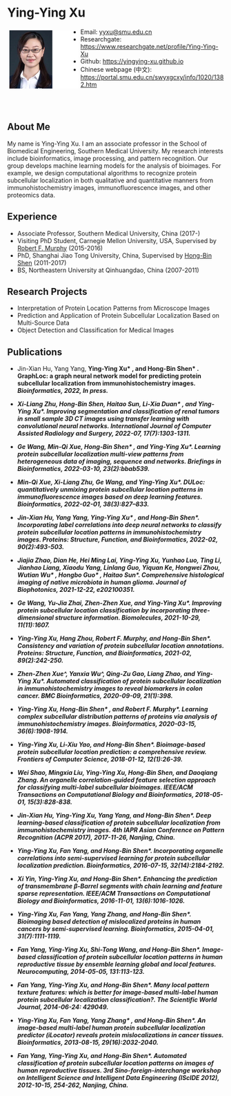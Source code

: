 
# Ying-Ying Xu

<img src="yyxu1.jpg"
     alt="Photo"
     width="160"
     height="135"
     style = "float:left; margin:5px;"/>

- Email: yyxu@smu.edu.cn
- Researchgate: <a href="https://www.researchgate.net/profile/Ying-Ying-Xu" >https://www.researchgate.net/profile/Ying-Ying-Xu</a>
- Github: <a href="https://yingying-xu.github.io">https://yingying-xu.github.io</a>
- Chinese webpage (中文): <a href="https://portal.smu.edu.cn/swyxgcxy/info/1020/1382.htm">https://portal.smu.edu.cn/swyxgcxy/info/1020/1382.htm</a>

     
<br>
<br>

## About Me

My name is Ying-Ying Xu. I am an associate professor in the School of Biomedical Engineering, Southern Medical University. My research interests include bioinformatics, image processing, and pattern recognition. Our group develops machine learning models for the analysis of bioimages. For example, we design computational algorithms to recognize protein subcellular localization in both qualitative and quantitative manners from immunohistochemistry images, immunofluorescence images, and other proteomics data. 

## Experience

- Associate Professor, Southern Medical University, China (2017-)
- Visiting PhD Student, Carnegie Mellon University, USA, Supervised by <a href="https://murphylab.web.cmu.edu/">Robert F. Murphy</a> (2015-2016)
- PhD, Shanghai Jiao Tong University, China, Supervised by <a href="http://www.csbio.sjtu.edu.cn">Hong-Bin Shen</a> (2011-2017)
- BS, Northeastern University at Qinhuangdao, China (2007-2011)

## Research Projects

- Interpretation of Protein Location Patterns from Microscope Images
- Prediction and Application of Protein Subcellular Localization Based on Multi-Source Data
- Object Detection and Classification for Medical Images

## Publications

- Jin-Xian Hu, Yang Yang, <b>Ying-Ying Xu<b>* , and Hong-Bin Shen* . GraphLoc: a graph neural network model for predicting protein subcellular localization from immunohistochemistry images. <i>Bioinformatics<i>, 2022, In press.
     
- Xi-Liang Zhu, Hong-Bin Shen, Haitao Sun, Li-Xia Duan* , and <b>Ying-Ying Xu</b>*. Improving segmentation and classification of renal tumors in small sample 3D CT images using transfer learning with convolutional neural networks. <i>International Journal of Computer Assisted Radiology and Surgery</i>, 2022-07, 17(7):1303-1311.

- Ge Wang, Min-Qi Xue, Hong-Bin Shen* , and <b>Ying-Ying Xu</b>*. Learning protein subcellular localization multi-view patterns from heterogeneous data of imaging, sequence and networks. <i>Briefings in Bioinformatics</i>, 2022-03-10, 23(2):bbab539.

- Min-Qi Xue, Xi-Liang Zhu, Ge Wang, and <b>Ying-Ying Xu</b>*. DULoc: quantitatively unmixing protein subcellular location patterns in immunofluorescence images based on deep learning features. <i>Bioinformatics</i>, 2022-02-01, 38(3):827–833.

- Jin-Xian Hu, Yang Yang, <b>Ying-Ying Xu</b>* , and Hong-Bin Shen*. Incorporating label correlations into deep neural networks to classify protein subcellular location patterns in immunohistochemistry images. <i>Proteins: Structure, Function, and Bioinformatics</i>, 2022-02, 90(2):493-503. 

- Jiajia Zhao, Dian He, Hei Ming Lai, <b>Ying-Ying Xu</b>, Yunhao Luo, Ting Li, Jianhao Liang, Xiaodu Yang, Linlang Guo, Yiquan Ke, Hongwei Zhou, Wutian Wu* , Hongbo Guo* , Haitao Sun*. Comprehensive histological imaging of native microbiota in human glioma. <i>Journal of Biophotonics</i>, 2021-12-22, e202100351.

- Ge Wang, Yu-Jia Zhai, Zhen-Zhen Xue, and <b>Ying-Ying Xu</b>*. Improving protein subcellular location classification by incorporating three-dimensional structure information. <i>Biomolecules</i>, 2021-10-29, 11(11):1607.

- <b>Ying-Ying Xu</b>, Hang Zhou, Robert F. Murphy, and Hong-Bin Shen*. Consistency and variation of protein subcellular location annotations. <i>Proteins: Structure, Function, and Bioinformatics</i>, 2021-02, 89(2):242-250.

- Zhen-Zhen Xue^, Yanxia Wu^, Qing-Zu Gao, Liang Zhao, and <b>Ying-Ying Xu</b>*. Automated classification of protein subcellular localization in immunohistochemistry images to reveal biomarkers in colon cancer. <i>BMC Bioinformatics</i>, 2020-09-09, 21(1):398.

- <b>Ying-Ying Xu</b>, Hong-Bin Shen* , and Robert F. Murphy*. Learning complex subcellular distribution patterns of proteins via analysis of immunohistochemistry images. <i>Bioinformatics</i>, 2020-03-15, 36(6):1908-1914.

- <b>Ying-Ying Xu</b>, Li-Xiu Yao, and Hong-Bin Shen*. Bioimage-based protein subcellular location prediction: a comprehensive review. <i>Frontiers of Computer Science</i>, 2018-01-12, 12(1):26-39.

- Wei Shao, Mingxia Liu, <b>Ying-Ying Xu</b>, Hong-Bin Shen, and Daoqiang Zhang. An organelle correlation-guided feature selection approach for classifying multi-label subcellular bioimages. <i>IEEE/ACM Transactions on Computational Biology and Bioinformatics</i>, 2018-05-01, 15(3):828-838.

- Jin-Xian Hu, <b>Ying-Ying Xu</b>, Yang Yang, and Hong-Bin Shen*. Deep learning-based classification of protein subcellular localization from immunohistochemistry images. <i>4th IAPR Asian Conference on Pattern Recognition (ACPR 2017)</i>, 2017-11-26, Nanjing, China.

- <b>Ying-Ying Xu</b>, Fan Yang, and Hong-Bin Shen*. Incorporating organelle correlations into semi-supervised learning for protein subcellular localization prediction. <i>Bioinformatics</i>, 2016-07-15, 32(14):2184-2192.

- Xi Yin, <b>Ying-Ying Xu</b>, and Hong-Bin Shen*. Enhancing the prediction of transmembrane β-Barrel segments with chain learning and feature sparse representation. <i>IEEE/ACM Transactions on Computational Biology and Bioinformatics</i>, 2016-11-01, 13(6):1016-1026.

- <b>Ying-Ying Xu</b>, Fan Yang, Yang Zhang, and Hong-Bin Shen*. Bioimaging based detection of mislocalized proteins in human cancers by semi-supervised learning. <i>Bioinformatics</i>, 2015-04-01, 31(7):1111-1119.

- Fan Yang, <b>Ying-Ying Xu</b>, Shi-Tong Wang, and Hong-Bin Shen*. Image-based classification of protein subcellular location patterns in human reproductive tissue by ensemble learning global and local features. <i>Neurocomputing</i>, 2014-05-05, 131:113-123.

- Fan Yang, <b>Ying-Ying Xu</b>, and Hong-Bin Shen*. Many local pattern texture features: which is better for image-based multi-label human protein subcellular localization classification?. <i>The Scientific World Journal</i>, 2014-06-24: 429049.

- <b>Ying-Ying Xu</b>, Fan Yang, Yang Zhang* , and Hong-Bin Shen*. An image-based multi-label human protein subcellular localization predictor (<i>i</i>Locator) reveals protein mislocalizations in cancer tissues. <i>Bioinformatics</i>, 2013-08-15, 29(16):2032-2040.

- Fan Yang, <b>Ying-Ying Xu</b>, and Hong-Bin Shen*. Automated classification of protein subcellular location patterns on images of human reproductive tissues. <i>3rd Sino-foreign-interchange workshop on Intelligent Science and Intelligent Data Engineering (IScIDE 2012)</i>, 2012-10-15, 254-262, Nanjing, China.



